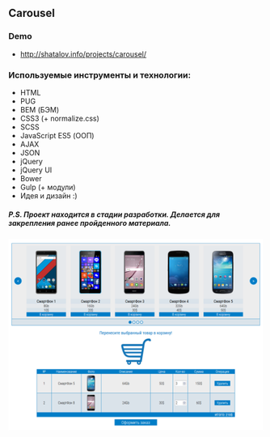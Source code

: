 ## Carousel

### Demo
- http://shatalov.info/projects/carousel/

### Используемые инструменты и технологии:
- HTML
- PUG
- BEM (БЭМ)
- CSS3 (+ normalize.css)
- SCSS
- JavaScript ES5 (ООП)
- AJAX
- JSON
- jQuery
- jQuery UI
- Bower
- Gulp (+ модули)
- Идея и дизайн :)

##### P.S. Проект находится в стадии разработки. Делается для закрепления ранее пройденного материала.

![Preview](preview.png "Preview")